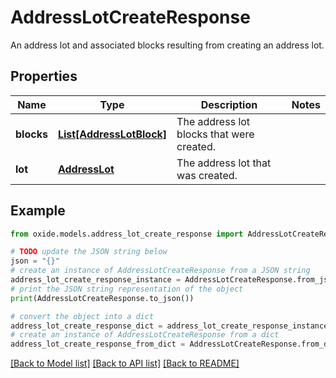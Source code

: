 # AddressLotCreateResponse

An address lot and associated blocks resulting from creating an address lot.

## Properties

Name | Type | Description | Notes
------------ | ------------- | ------------- | -------------
**blocks** | [**List[AddressLotBlock]**](AddressLotBlock.md) | The address lot blocks that were created. | 
**lot** | [**AddressLot**](AddressLot.md) | The address lot that was created. | 

## Example

```python
from oxide.models.address_lot_create_response import AddressLotCreateResponse

# TODO update the JSON string below
json = "{}"
# create an instance of AddressLotCreateResponse from a JSON string
address_lot_create_response_instance = AddressLotCreateResponse.from_json(json)
# print the JSON string representation of the object
print(AddressLotCreateResponse.to_json())

# convert the object into a dict
address_lot_create_response_dict = address_lot_create_response_instance.to_dict()
# create an instance of AddressLotCreateResponse from a dict
address_lot_create_response_from_dict = AddressLotCreateResponse.from_dict(address_lot_create_response_dict)
```
[[Back to Model list]](../README.md#documentation-for-models) [[Back to API list]](../README.md#documentation-for-api-endpoints) [[Back to README]](../README.md)



